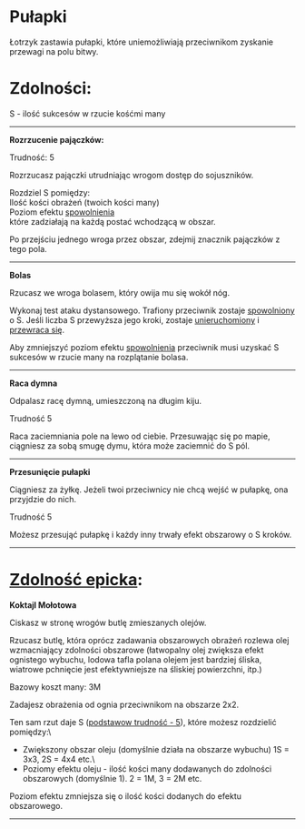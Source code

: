 # Pułapki

Łotrzyk zastawia pułapki, które uniemożliwiają przeciwnikom zyskanie przewagi na polu bitwy.

<!-- <img src="imgs/pulapki.png" width="400"> -->

# Zdolności:

S - ilość sukcesów w rzucie kośćmi many

___

**Rozrzucenie pajączków:**

Trudność: 5

Rozrzucasz pajączki utrudniając wrogom dostęp do sojuszników.

Rozdziel S pomiędzy:\
Ilość kości obrażeń (twoich kości many)\
Poziom efektu [spowolnienia](/docs/efekty/spowolnienie.md)\
które zadziałają na każdą postać wchodzącą w obszar.

Po przejściu jednego wroga przez obszar, zdejmij znacznik pajączków z tego pola.
___

**Bolas**

Rzucasz we wroga bolasem, który owija mu się wokół nóg.

Wykonaj test ataku dystansowego. Trafiony przeciwnik zostaje [spowolniony](/docs/efekty/spowolnienie.md) o S. Jeśli liczba S przewyższa jego kroki, zostaje [unieruchomiony](/docs/efekty/unieruchomiony.md) i [przewraca się](/docs/efekty/przewrocony.md). 

Aby zmniejszyć poziom efektu [spowolnienia](/docs/efekty/spowolnienie.md) przeciwnik musi uzyskać S sukcesów w rzucie many na rozplątanie bolasa.
___

**Raca dymna**

Odpalasz racę dymną, umieszczoną na długim kiju.

Trudność 5

Raca zaciemniania pole na lewo od ciebie. Przesuwając się po mapie, ciągniesz za sobą smugę dymu, która może zaciemnić do S pól.
___

**Przesunięcie pułapki**

Ciągniesz za żyłkę. Jeżeli twoi przeciwnicy nie chcą wejść w pułapkę, ona przyjdzie do nich.

Trudność 5

Możesz przesująć pułapkę i każdy inny trwały efekt obszarowy o S kroków.
___


# [Zdolność epicka](/docs/zdolnosc-epicka.md):

**Koktajl Mołotowa**

Ciskasz w stronę wrogów butlę zmieszanych olejów.

Rzucasz butlę, która oprócz zadawania obszarowych obrażeń rozlewa olej wzmacniający zdolności obszarowe (łatwopalny olej zwiększa efekt ognistego wybuchu, lodowa tafla polana olejem jest bardziej śliska, wiatrowe pchnięcie jest efektywniejsze na śliskiej powierzchni, itp.)

Bazowy koszt many: 3M

Zadajesz obrażenia od ognia przeciwnikom na obszarze 2x2.

Ten sam rzut daje S ([podstawow trudność - 5](/docs/podstawowa-trudnosc.md)), które możesz rozdzielić pomiędzy:\
* Zwiększony obszar oleju (domyślnie działa na obszarze wybuchu) 1S = 3x3, 2S = 4x4 etc.\
* Poziomy efektu oleju - ilość kości many dodawanych do zdolności obszarowych (domyślnie 1). 2 = 1M, 3 = 2M etc.

Poziom efektu zmniejsza się o ilość kości dodanych do efektu obszarowego.
___
